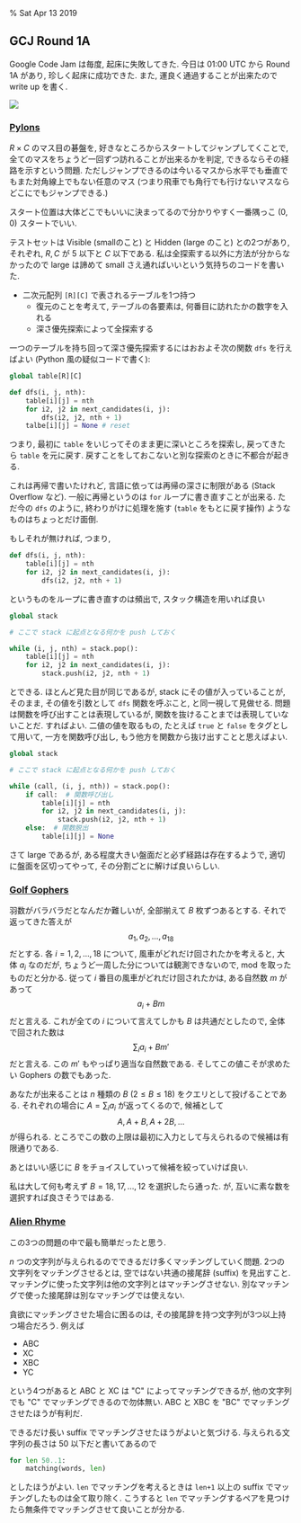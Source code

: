 % Sat Apr 13 2019

## GCJ Round 1A

Google Code Jam は毎度, 起床に失敗してきた.
今日は 01:00 UTC から Round 1A があり, 珍しく起床に成功できた.
また, 運良く通過することが出来たので write up を書く.

![](https://i.imgur.com/KXPtabS.png)

### [Pylons](https://codingcompetitions.withgoogle.com/codejam/round/0000000000051635/0000000000104e03)

$R \times C$ のマス目の碁盤を, 好きなところからスタートしてジャンプしてくことで, 全てのマスをちょうど一回ずつ訪れることが出来るかを判定, できるならその経路を示すという問題.
ただしジャンプできるのは今いるマスから水平でも垂直でもまた対角線上でもない任意のマス (つまり飛車でも角行でも行けないマスならどこにでもジャンプできる.)

スタート位置は大体どこでもいいに決まってるので分かりやすく一番隅っこ $(0,0)$ スタートでいい.

テストセットは Visible (smallのこと) と Hidden (large のこと) との2つがあり,
それぞれ, $R,C$ が $5$ 以下と $C$ 以下である.
私は全探索する以外に方法が分からなかったので large は諦めて small さえ通ればいいという気持ちのコードを書いた.

- 二次元配列 `[R][C]` で表されるテーブルを1つ持つ
    - 復元のことを考えて, テーブルの各要素は, 何番目に訪れたかの数字を入れる
    - 深さ優先探索によって全探索する

一つのテーブルを持ち回って深さ優先探索するにはおおよそ次の関数 `dfs` を行えばよい (Python 風の疑似コードで書く):

```python
global table[R][C]

def dfs(i, j, nth):
    table[i][j] = nth
    for i2, j2 in next_candidates(i, j):
        dfs(i2, j2, nth + 1)
    talbe[i][j] = None # reset
```

つまり, 最初に `table` をいじってそのまま更に深いところを探索し,
戻ってきたら `table` を元に戻す.
戻すことをしておこないと別な探索のときに不都合が起きる.

これは再帰で書いたけれど, 言語に依っては再帰の深さに制限がある (Stack Overflow など).
一般に再帰というのは `for` ループに書き直すことが出来る.
ただ今の `dfs` のように, 終わりがけに処理を施す (`table` をもとに戻す操作) ようなものはちょっとだけ面倒.

もしそれが無ければ, つまり,

```python
def dfs(i, j, nth):
    table[i][j] = nth
    for i2, j2 in next_candidates(i, j):
        dfs(i2, j2, nth + 1)
```

というものをループに書き直すのは頻出で, スタック構造を用いれば良い

```python
global stack

# ここで stack に起点となる何かを push しておく

while (i, j, nth) = stack.pop():
    table[i][j] = nth
    for i2, j2 in next_candidates(i, j):
        stack.push(i2, j2, nth + 1)
```

とできる.
ほとんど見た目が同じであるが, stack にその値が入っていることが, そのまま, その値を引数として `dfs` 関数を呼ぶこと, と同一視して見做せる.
問題は関数を呼び出すことは表現しているが, 関数を抜けることまでは表現していないことだ.
すればよい.
二値の値を取るもの, たとえば `true` と `false` をタグとして用いて, 一方を関数呼び出し, もう他方を関数から抜け出すことと思えばよい.

```python
global stack

# ここで stack に起点となる何かを push しておく

while (call, (i, j, nth)) = stack.pop():
    if call:  # 関数呼び出し
        table[i][j] = nth
        for i2, j2 in next_candidates(i, j):
            stack.push(i2, j2, nth + 1)
    else:  # 関数脱出
        table[i][j] = None
```

さて large であるが, ある程度大きい盤面だと必ず経路は存在するようで,
適切に盤面を区切ってやって, その分割ごとに解けば良いらしい.

### [Golf Gophers](https://codingcompetitions.withgoogle.com/codejam/round/0000000000051635/0000000000104f1a)

羽数がバラバラだとなんだか難しいが, 全部揃えて $B$ 枚ずつあるとする.
それで返ってきた答えが
$$a_1,a_2,\ldots,a_{18}$$
だとする.
各 $i=1,2,\ldots,18$ について,
風車がどれだけ回されたかを考えると,
大体 $a_i$ なのだが, ちょうど一周した分については観測できないので,
mod を取ったものだと分かる.
従って $i$ 番目の風車がどれだけ回されたかは, ある自然数 $m$ があって
$$a_i + Bm$$
だと言える.
これが全ての $i$ について言えてしかも $B$ は共通だとしたので,
全体で回された数は
$$\sum_i a_i + Bm'$$
だと言える.
この $m'$ もやっぱり適当な自然数である.
そしてこの値こそが求めたい Gophers の数でもあった.

あなたが出来ることは
$n$ 種類の $B$ ($2 \leq B \leq18$) をクエリとして投げることである.
それぞれの場合に $A=\sum_i a_i$ が返ってくるので, 候補として
$$A, A+B, A+2B,\ldots$$
が得られる.
ところでこの数の上限は最初に入力として与えられるので候補は有限通りである.

あとはいい感じに $B$ をチョイスしていって候補を絞っていけば良い.

私は大して何も考えず $B=18,17,\ldots,12$ を選択したら通った.
が, 互いに素な数を選択すれば良さそうではある.

### [Alien Rhyme](https://codingcompetitions.withgoogle.com/codejam/round/0000000000051635/0000000000104e05)

この3つの問題の中で最も簡単だったと思う.

$n$ つの文字列が与えられるのでできるだけ多くマッチングしていく問題.
2つの文字列をマッチングさせるとは, 空ではない共通の接尾辞 (suffix) を見出すこと.
マッチングに使った文字列は他の文字列とはマッチングさせない.
別なマッチングで使った接尾辞は別なマッチングでは使えない.

貪欲にマッチングさせた場合に困るのは, その接尾辞を持つ文字列が3つ以上持つ場合だろう.
例えば

- ABC
- XC
- XBC
- YC

という4つがあると ABC と XC は "C" によってマッチングできるが, 他の文字列でも "C" でマッチングできるので勿体無い.
ABC と XBC を "BC" でマッチングさせたほうが有利だ.

できるだけ長い suffix でマッチングさせたほうがよいと気づける.
与えられる文字列の長さは 50 以下だと書いてあるので

```python
for len 50..1:
    matching(words, len)
```

としたほうがよい.
`len` でマッチングを考えるときは `len+1` 以上の suffix でマッチングしたものは全て取り除く.
こうすると `len` でマッチングするペアを見つけたら無条件でマッチングさせて良いことが分かる.

